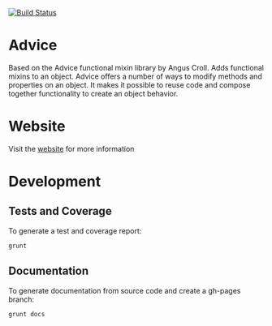 [![Build Status](https://travis-ci.org/dataminr/advice.svg?branch=master)](https://travis-ci.org/dataminr/advice)
# Advice #

Based on the Advice functional mixin library by Angus Croll. Adds functional mixins to an object.
Advice offers a number of ways to modify methods and properties on an object. 
It makes it possible to reuse code and compose together functionality to create an object behavior.

# Website #

Visit the [website](http://dataminr.github.io/advice) for more information

# Development #

## Tests and Coverage ##
To generate a test and coverage report:

```javascript
grunt
```

## Documentation ##
To generate documentation from source code and create a gh-pages branch:

```javascript
grunt docs
```
